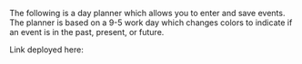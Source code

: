 The following is a day planner which allows you to enter and save events. The planner is based on a 9-5 work day which changes colors to indicate if an event is in the past, present, or future.

Link deployed here:

